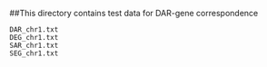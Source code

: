 ##This directory contains test data for DAR-gene correspondence

```
DAR_chr1.txt  
DEG_chr1.txt  
SAR_chr1.txt  
SEG_chr1.txt  

```
